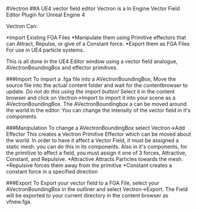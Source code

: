 #Vectron
##A UE4 vector field editor 
Vectron is a In Engine Vector Field Editor Plugin for Unreal Engine 4

Vectron Can:

*Import Existing FGA Files
*Manipulate them using Primitive effectors that can Attract, Repulse, or give of a Constant force.
*Export them as FGA Files For use in UE4 particle systems.

This is all done in the UE4 Editor window using a vector field analogue, AVectronBoundingBox and effector primitives.

###Import
To import a .fga file into a AVectronBoundingBox, Move the source file into the actual content folder and wait for the contentbrowser to update. 
*Do not do this using the import button!*
Select it in the content browser and click on Vectron->Import to import it into your scene as a AVectronBoundingBox.
The AVectronBoundingbox a can be moved around the world in the editor.
You can change the intensity of the vector field in it's components

###Manipulation
To change a AVectronBoundingBox select Vectron->Add Effector
This creates a Vectron Primitive Effector which can be moved about the world.
In order to have it affect a Vector Field, it must be assigned a static mesh. you can do this in its components.
Also in it's components, for the primitive to affect a field, you must assign it one of 3 forces, Attractive, Constant, and Repulsive.
*Attractive Attracts Particles towards the mesh.
*Repulsive forces them away from the primitive
*Constant creates a constant force in a specified direction

###Export
To Export your vector field to a FGA File, select your AVectronBoundingBox in the outliner and select Vectron->Export.
The Field will be exported to your current directory in the content browser as vfnew.fga.